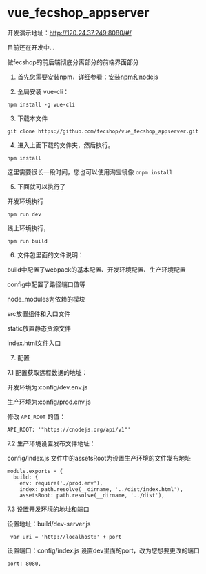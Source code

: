 # vue_fecshop_appserver

开发演示地址：http://120.24.37.249:8080/#/

目前还在开发中...

做fecshop的前后端彻底分离部分的前端界面部分

1. 首先您需要安装npm，详细参看：[安装npm和nodejs](http://www.fancyecommerce.com/2017/07/12/%E5%AE%89%E8%A3%85npm%E5%92%8Cnodejs/)

2. 全局安装 vue-cli：  

```
npm install -g vue-cli
```

3. 下载本文件

```
git clone https://github.com/fecshop/vue_fecshop_appserver.git
```

4. 进入上面下载的文件夹，然后执行。

```
npm install
```

这里需要很长一段时间，您也可以使用淘宝镜像  `cnpm install`

5. 下面就可以执行了

开发环境执行

```
npm run dev
```

线上环境执行，

```
npm run build
```


6. 文件包里面的文件说明：

build中配置了webpack的基本配置、开发环境配置、生产环境配置

config中配置了路径端口值等

node_modules为依赖的模块

src放置组件和入口文件

static放置静态资源文件

index.html文件入口

7. 配置

7.1 配置获取远程数据的地址：

开发环境为:config/dev.env.js

生产环境为:config/prod.env.js

修改 `API_ROOT` 的值：

```
API_ROOT: '"https://cnodejs.org/api/v1"'
```


7.2 生产环境设置发布文件地址：

config/index.js 文件中的assetsRoot为设置生产环境的文件发布地址

```
module.exports = {
  build: {
    env: require('./prod.env'),
    index: path.resolve(__dirname, '../dist/index.html'),
    assetsRoot: path.resolve(__dirname, '../dist'),
```


7.3 设置开发环境的地址和端口

设置地址：build/dev-server.js

```
 var uri = 'http://localhost:' + port
```

设置端口：config/index.js 设置dev里面的port，改为您想要更改的端口

```
port: 8080,
```












